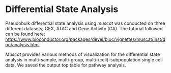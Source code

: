 # Differential State Analysis

Pseudobulk differential state analysis using *muscat* was conducted on three different datasets; GEX, ATAC and Gene Activity (GA). The tutorial followed can be found here: https://www.bioconductor.org/packages/devel/bioc/vignettes/muscat/inst/doc/analysis.html. 

*Muscat* provides various methods of visualization for the differential state analysis in multi-sample, multi-group, multi-(cell)-subpopulation single cell data. We saved the output top table for pathway analysis. 